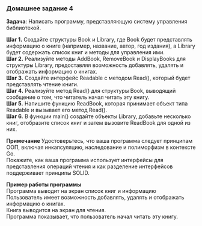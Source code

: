 ### Домашнее задание 4

**Задача**: Написать программу, представляющую систему управления библиотекой.  

**Шаг 1.** Создайте структуры Book и Library, где Book будет представлять информацию о книге (например, название, автор, год издания), а Library будет содержать список книг и методы для управления ими.  
**Шаг 2.** Реализуйте методы AddBook, RemoveBook и DisplayBooks для структуры Library, предоставляя возможность добавлять, удалять и отображать информацию о книгах.  
**Шаг 3.** Создайте интерфейс Readable с методом Read(), который будет представлять чтение книги.  
**Шаг 4.** Реализуйте метод Read() для структуры Book, выводящий сообщение о том, что читатель начал читать эту книгу.  
**Шаг 5.** Напишите функцию ReadBook, которая принимает объект типа Readable и вызывает его метод Read().  
**Шаг 6.** В функции main() создайте объекты Library, добавьте несколько книг, отобразите список книг и затем вызовите ReadBook для одной из них.

**Примечание**
Удостоверьтесь, что ваша программа следует принципам ООП, включая инкапсуляцию, наследование и полиморфизм в контексте Go.  
Покажите, как ваша программа использует интерфейсы для представления операций чтения и как разделение интерфейсов поддерживает принципы SOLID.

**Пример работы программы**   
Программа выводит на экран список книг и информацию   
Пользователь имеет возможность добавлять, удалять и отображать информацию о книгах.  
Книга выводится на экран для чтения.  
Программа показывает, что пользователь начал читать эту книгу.
